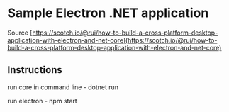 # Sample Electron .NET application

Source [https://scotch.io/@rui/how-to-build-a-cross-platform-desktop-application-with-electron-and-net-core](https://scotch.io/@rui/how-to-build-a-cross-platform-desktop-application-with-electron-and-net-core)

## Instructions

run core in command line - dotnet run

run electron - npm start
